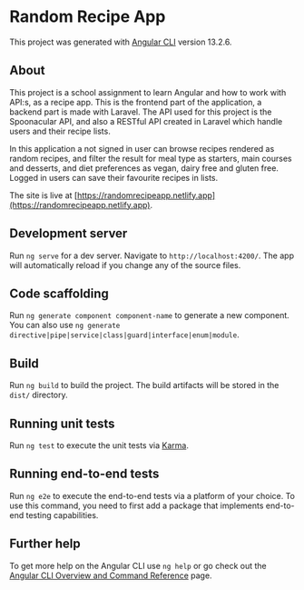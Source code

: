 # Random Recipe App

This project was generated with [Angular CLI](https://github.com/angular/angular-cli) version 13.2.6.

## About

This project is a school assignment to learn Angular and how to work with API:s, as a recipe app. This is the frontend part of the application, a backend part is made with Laravel. The API used for this project is the Spoonacular API, and also a RESTful API created in Laravel which handle users and their recipe lists. 

In this application a not signed in user can browse recipes rendered as random recipes, and filter the result for meal type as starters, main courses and desserts, and diet preferences as vegan, dairy free and gluten free. Logged in users can save their favourite recipes in lists. 

The site is live at [https://randomrecipeapp.netlify.app](https://randomrecipeapp.netlify.app). 

## Development server

Run `ng serve` for a dev server. Navigate to `http://localhost:4200/`. The app will automatically reload if you change any of the source files.

## Code scaffolding

Run `ng generate component component-name` to generate a new component. You can also use `ng generate directive|pipe|service|class|guard|interface|enum|module`.

## Build

Run `ng build` to build the project. The build artifacts will be stored in the `dist/` directory.

## Running unit tests

Run `ng test` to execute the unit tests via [Karma](https://karma-runner.github.io).

## Running end-to-end tests

Run `ng e2e` to execute the end-to-end tests via a platform of your choice. To use this command, you need to first add a package that implements end-to-end testing capabilities.

## Further help

To get more help on the Angular CLI use `ng help` or go check out the [Angular CLI Overview and Command Reference](https://angular.io/cli) page.
